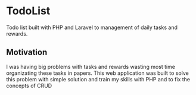 # TodoList

Todo list built with PHP and Laravel to management of daily tasks and rewards.


## Motivation

I was having big problems with tasks and rewards wasting most time organizating these tasks in papers. This web application was built to solve this problem with simple solution and train my skills with PHP and to fix the concepts of CRUD

